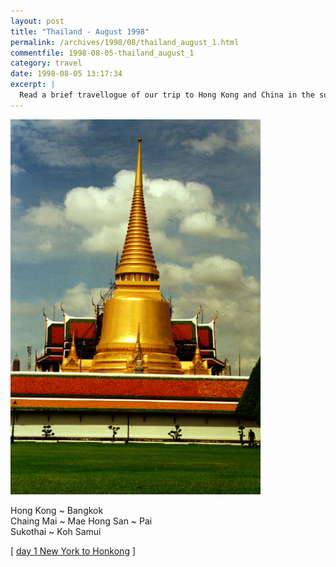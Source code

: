 ```yaml
---
layout: post
title: "Thailand - August 1998"
permalink: /archives/1998/08/thailand_august_1.html
commentfile: 1998-08-05-thailand_august_1
category: travel
date: 1998-08-05 13:17:34
excerpt: |
  Read a brief travellogue of our trip to Hong Kong and China in the summer of 1998.
---
```


<img src="/assets/images/travel/thailand/gold_chedi_grand_palace2.jpg" width="400" alt="Grand Palace's Main Chedi" class="photo center">

Hong Kong ~ Bangkok<br />Chaing Mai ~ Mae Hong San ~ Pai<br />Sukothai ~ Koh Samui

\[ [day 1 New York to Honkong](/travel/thailand/hongkong.html) \]
